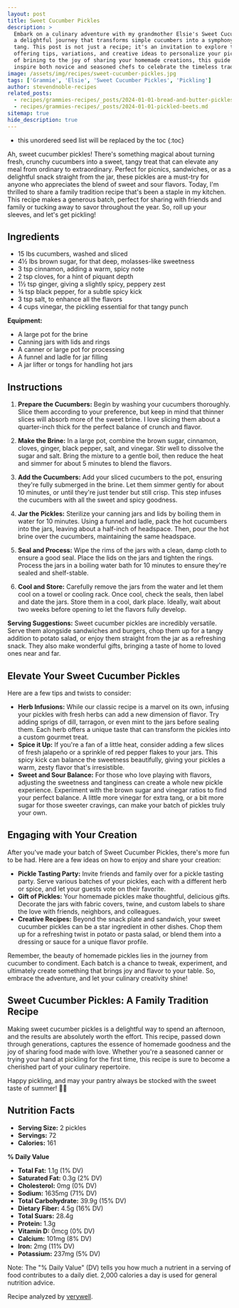 ```yaml
---
layout: post
title: Sweet Cucumber Pickles
description: >
  Embark on a culinary adventure with my grandmother Elsie's Sweet Cucumber Pickles recipe,
  a delightful journey that transforms simple cucumbers into a symphony of sweetness and
  tang. This post is not just a recipe; it's an invitation to explore the art of pickling,
  offering tips, variations, and creative ideas to personalize your pickles. From the basics
  of brining to the joy of sharing your homemade creations, this guide is designed to
  inspire both novice and seasoned chefs to celebrate the timeless tradition of pickling.
image: /assets/img/recipes/sweet-cucumber-pickles.jpg
tags: ['Grammie', 'Elsie', 'Sweet Cucumber Pickles', 'Pickling']
author: stevendnoble-recipes
related_posts:
  - recipes/grammies-recipes/_posts/2024-01-01-bread-and-butter-pickles.md
  - recipes/grammies-recipes/_posts/2024-01-01-pickled-beets.md
sitemap: true
hide_description: true
---
```


* this unordered seed list will be replaced by the toc
{:toc}

Ah, sweet cucumber pickles! There's something magical about turning fresh, crunchy cucumbers into a sweet, tangy treat that can elevate any meal from ordinary to extraordinary. Perfect for picnics, sandwiches, or as a delightful snack straight from the jar, these pickles are a must-try for anyone who appreciates the blend of sweet and sour flavors. Today, I'm thrilled to share a family tradition recipe that's been a staple in my kitchen. This recipe makes a generous batch, perfect for sharing with friends and family or tucking away to savor throughout the year. So, roll up your sleeves, and let's get pickling!

## Ingredients

* 15 lbs cucumbers, washed and sliced
* 4½ lbs brown sugar, for that deep, molasses-like sweetness
* 3 tsp cinnamon, adding a warm, spicy note
* 2 tsp cloves, for a hint of piquant depth
* 1½ tsp ginger, giving a slightly spicy, peppery zest
* ¾ tsp black pepper, for a subtle spicy kick
* 3 tsp salt, to enhance all the flavors
* 4 cups vinegar, the pickling essential for that tangy punch

**Equipment:**

* A large pot for the brine
* Canning jars with lids and rings
* A canner or large pot for processing
* A funnel and ladle for jar filling
* A jar lifter or tongs for handling hot jars

## Instructions

1. **Prepare the Cucumbers:** Begin by washing your cucumbers thoroughly. Slice them according to your preference, but keep in mind that thinner slices will absorb more of the sweet brine. I love slicing them about a quarter-inch thick for the perfect balance of crunch and flavor.

2. **Make the Brine:** In a large pot, combine the brown sugar, cinnamon, cloves, ginger, black pepper, salt, and vinegar. Stir well to dissolve the sugar and salt. Bring the mixture to a gentle boil, then reduce the heat and simmer for about 5 minutes to blend the flavors.

3. **Add the Cucumbers:** Add your sliced cucumbers to the pot, ensuring they're fully submerged in the brine. Let them simmer gently for about 10 minutes, or until they're just tender but still crisp. This step infuses the cucumbers with all the sweet and spicy goodness.

4. **Jar the Pickles:** Sterilize your canning jars and lids by boiling them in water for 10 minutes. Using a funnel and ladle, pack the hot cucumbers into the jars, leaving about a half-inch of headspace. Then, pour the hot brine over the cucumbers, maintaining the same headspace.

5. **Seal and Process:** Wipe the rims of the jars with a clean, damp cloth to ensure a good seal. Place the lids on the jars and tighten the rings. Process the jars in a boiling water bath for 10 minutes to ensure they're sealed and shelf-stable.

6. **Cool and Store:** Carefully remove the jars from the water and let them cool on a towel or cooling rack. Once cool, check the seals, then label and date the jars. Store them in a cool, dark place. Ideally, wait about two weeks before opening to let the flavors fully develop.

**Serving Suggestions:** Sweet cucumber pickles are incredibly versatile. Serve them alongside sandwiches and burgers, chop them up for a tangy addition to potato salad, or enjoy them straight from the jar as a refreshing snack. They also make wonderful gifts, bringing a taste of home to loved ones near and far.


## Elevate Your Sweet Cucumber Pickles

Here are a few tips and twists to consider:

* **Herb Infusions:** While our classic recipe is a marvel on its own, infusing your pickles with fresh herbs can add a new dimension of flavor. Try adding sprigs of dill, tarragon, or even mint to the jars before sealing them. Each herb offers a unique taste that can transform the pickles into a custom gourmet treat.
* **Spice it Up:** If you're a fan of a little heat, consider adding a few slices of fresh jalapeño or a sprinkle of red pepper flakes to your jars. This spicy kick can balance the sweetness beautifully, giving your pickles a warm, zesty flavor that's irresistible.
* **Sweet and Sour Balance:** For those who love playing with flavors, adjusting the sweetness and tanginess can create a whole new pickle experience. Experiment with the brown sugar and vinegar ratios to find your perfect balance. A little more vinegar for extra tang, or a bit more sugar for those sweeter cravings, can make your batch of pickles truly your own.

## Engaging with Your Creation

After you've made your batch of Sweet Cucumber Pickles, there's more fun to be had. Here are a few ideas on how to enjoy and share your creation:

* **Pickle Tasting Party:** Invite friends and family over for a pickle tasting party. Serve various batches of your pickles, each with a different herb or spice, and let your guests vote on their favorite.
* **Gift of Pickles:** Your homemade pickles make thoughtful, delicious gifts. Decorate the jars with fabric covers, twine, and custom labels to share the love with friends, neighbors, and colleagues.
* **Creative Recipes:** Beyond the snack plate and sandwich, your sweet cucumber pickles can be a star ingredient in other dishes. Chop them up for a refreshing twist in potato or pasta salad, or blend them into a dressing or sauce for a unique flavor profile.

Remember, the beauty of homemade pickles lies in the journey from cucumber to condiment. Each batch is a chance to tweak, experiment, and ultimately create something that brings joy and flavor to your table. So, embrace the adventure, and let your culinary creativity shine!

## Sweet Cucumber Pickles: A Family Tradition Recipe

Making sweet cucumber pickles is a delightful way to spend an afternoon, and the results are absolutely worth the effort. This recipe, passed down through generations, captures the essence of homemade goodness and the joy of sharing food made with love. Whether you're a seasoned canner or trying your hand at pickling for the first time, this recipe is sure to become a cherished part of your culinary repertoire.

Happy pickling, and may your pantry always be stocked with the sweet taste of summer! 🥒✨

## Nutrition Facts

* **Serving Size:** 2 pickles
* **Servings:** 72
* **Calories:** 161

**% Daily Value**

* **Total Fat:** 1.1g (1% DV)
* **Saturated Fat:** 0.3g (2% DV)
* **Cholesterol:** 0mg (0% DV)
* **Sodium:** 1635mg (71% DV)
* **Total Carbohydrate:** 39.9g (15% DV)
* **Dietary Fiber:** 4.5g (16% DV)
* **Total Suars:** 28.4g
* **Protein:** 1.3g
* **Vitamin D:** 0mcg (0% DV)
* **Calcium:** 101mg (8% DV)
* **Iron:** 2mg  (11% DV)
* **Potassium:** 237mg (5% DV)

Note: The "% Daily Value" (DV) tells you how much a nutrient in a serving of food contributes to a daily diet. 2,000 calories a day is used for general nutrition advice.

Recipe analyzed by <a href="https://www.verywellfit.com/recipe-nutrition-analyzer-4157076" target="_blank">verywell</a>.

<script type="application/ld+json">
{
  "@context": "http://schema.org",
  "@type": "Recipe",
  "name": "Sweet Cucumber Pickles",
  "image": "sweet-cucumber-pickles.jpg",
  "author": {
    "@type": "Person",
    "name": "Steven D Noble"
  },
  "description": "A family tradition recipe for sweet and tangy cucumber pickles, perfect for sandwiches, salads, or as a snack.",
  "recipeYield": "72 servings",
  "recipeIngredient": [
    "15 lbs cucumbers",
    "4½ lbs brown sugar",
    "3 tsp cinnamon",
    "2 tsp cloves",
    "1½ tsp ginger",
    "¾ tsp black pepper",
    "3 tsp salt",
    "4 cups vinegar"
  ],
  "recipeInstructions": [
    "Prepare the cucumbers by washing and slicing them.",
    "Make the brine by combining brown sugar, spices, salt, and vinegar, and bring to a simmer.",
    "Add cucumbers to the brine and simmer until tender but still crisp.",
    "Jar the pickles and cover with brine, then seal and process in a boiling water bath.",
    "Cool, check seals, and store in a cool, dark place."
  ],
  "nutrition": {
    "@type": "NutritionInformation",
    "servingSize": "2 pickles",
    "calories": "161 kcal",
    "fatContent": "1.1 g",
    "saturatedFatContent": "0.3 g",
    "cholesterolContent": "0 mg",
    "sodiumContent": "1635 mg",
    "carbohydrateContent": "39.9 g",
    "fiberContent": "4.5 g",
    "sugarContent": "28.4 g",
    "proteinContent": "1.3 g"
  }
}
</script>
